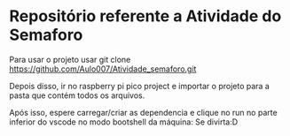 # Repositório referente a Atividade do Semaforo

Para usar o projeto usar git clone https://github.com/Aulo007/Atividade_semaforo.git

Depois disso, ir no raspberry pi pico project e importar o projeto para a pasta que contém todos os arquivos.

Após isso, espere carregar/criar as dependencia e clique no run no parte inferior do vscode no modo bootshell da máquina: Se divirta:D
